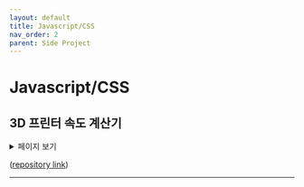 ```yaml
---
layout: default
title: Javascript/CSS
nav_order: 2
parent: Side Project
---
```


# Javascript/CSS

## 3D 프린터 속도 계산기
<details>
<summary>페이지 보기</summary>
<iframe width=100% height=680 src="https://gitforyoung.github.io/mechanical-calculator/index.html" title="3d printer calculater" style="border:1px dashed skyblue"></iframe>
</details>

([repository link](https://github.com/gitforyoung/mechanical-calculator))

---
